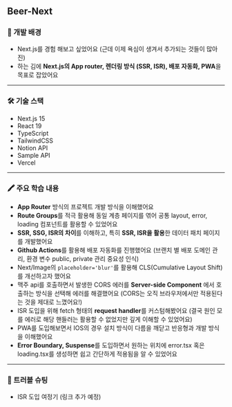 ## Beer-Next

### 🔎 개발 배경
- Next.js를 경험 해보고 싶었어요 (근데 이제 욕심이 생겨서 추가되는 것들이 많아진)
- 하는 김에 **Next.js의 App router, 렌더링 방식 (SSR, ISR), 배포 자동화, PWA**을 목표로 잡았어요

*** 

### 🛠️ 기술 스택
- Next.js 15
- React 19
- TypeScript
- TailwindCSS
- Notion API
- Sample API
- Vercel

***

### 🖍️ 주요 학습 내용
- **App Router** 방식의 프로젝트 개발 방식을 이해했어요
- **Route Groups**를 적극 활용해 동일 계층 페이지를 엮어 공통 layout, error, loading 컴포넌트를 활용할 수 있었어요
- **SSR, SSG, ISR의 차이**를 이해하고, 특히 **SSR, ISR을 활용**한 데이터 패치 페이지를 개발했어요
- **Github Actions**를 활용해 배포 자동화를 진행했어요 (브랜치 별 배포 도메인 관리, 환경 변수 public, private 관리 중요성 인식)
- Next/Image의 ```placeholder='blur'```를 활용해 CLS(Cumulative Layout Shift)를 개선하고자 했어요
- 맥주 api를 호출하면서 발생한 CORS 에러를 **Server-side Component** 에서 호출하는 방식을 선택해 에러를 해결했어요 (CORS는 오직 브라우저에서만 적용된다는 것을 제대로 느꼈어요!)
- ISR 도입을 위해 fetch 형태의 **request handler**를 커스텀해봤어요 (결국 원인 모를 에러로 해당 핸들러는 활용할 수 없었지만 깊게 이해할 수 있었어요)
- PWA를 도입해보면서 IOS의 경우 설치 방식이 다름을 깨닫고 반응형과 개발 방식을 이해했어요
- **Error Boundary, Suspense**를 도입하면서 원하는 위치에 error.tsx 혹은 loading.tsx를 생성하면 쉽고 간단하게 적용됨을 알 수 있었어요

***

### 🤯 트러블 슈팅
- ISR 도입 여정기 (링크 추가 예정)
